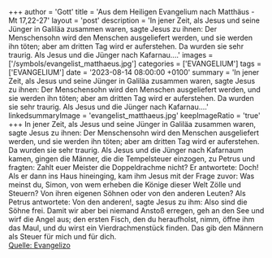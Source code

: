 +++
author = 'Gott'
title = 'Aus dem Heiligen Evangelium nach Matthäus - Mt 17,22-27'
layout = 'post'
description = 'In jener Zeit, als Jesus und seine Jünger in Galiläa zusammen waren, sagte Jesus zu ihnen: Der Menschensohn wird den Menschen ausgeliefert werden, und sie werden ihn töten; aber am dritten Tag wird er auferstehen. Da wurden sie sehr traurig. Als Jesus und die Jünger nach Kafarnau....'
images = ['/symbols/evangelist_matthaeus.jpg']
categories = ['EVANGELIUM']
tags = ['EVANGELIUM']
date = '2023-08-14 08:00:00 +0100'
summary = 'In jener Zeit, als Jesus und seine Jünger in Galiläa zusammen waren, sagte Jesus zu ihnen: Der Menschensohn wird den Menschen ausgeliefert werden, und sie werden ihn töten; aber am dritten Tag wird er auferstehen. Da wurden sie sehr traurig. Als Jesus und die Jünger nach Kafarnau....'
linkedsummaryImage = 'evangelist_matthaeus.jpg'
keepImageRatio = 'true'
+++
In jener Zeit, als Jesus und seine Jünger in Galiläa zusammen waren, sagte Jesus zu ihnen: Der Menschensohn wird den Menschen ausgeliefert werden,
und sie werden ihn töten; aber am dritten Tag wird er auferstehen. Da wurden sie sehr traurig.
Als Jesus und die Jünger nach Kafarnaum kamen, gingen die Männer, die die Tempelsteuer einzogen, zu Petrus und fragten: Zahlt euer Meister die Doppeldrachme nicht?
Er antwortete: Doch! Als er dann ins Haus hineinging, kam ihm Jesus mit der Frage zuvor: Was meinst du, Simon, von wem erheben die Könige dieser Welt Zölle und Steuern? Von ihren eigenen Söhnen oder von den anderen Leuten?
Als Petrus antwortete: Von den anderen!, sagte Jesus zu ihm: Also sind die Söhne frei.<!--more-->
Damit wir aber bei niemand Anstoß erregen, geh an den See und wirf die Angel aus; den ersten Fisch, den du heraufholst, nimm, öffne ihm das Maul, und du wirst ein Vierdrachmenstück finden. Das gib den Männern als Steuer für mich und für dich.<br> [Quelle: Evangelizo](https://evangeliumtagfuertag.org/DE/gospel)